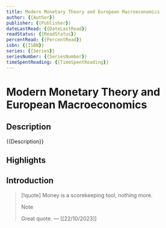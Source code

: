 ```yaml
---
title: Modern Monetary Theory and European Macroeconomics
author: {{Author}}
publisher: {{Publisher}}
dateLastRead: {{DateLastRead}}
readStatus: {{ReadStatus}}
percentRead: {{PercentRead}}
isbn: {{ISBN}}
series: {{Series}}
seriesNumber: {{SeriesNumber}}
timeSpentReading: {{TimeSpentReading}}
---
```


# Modern Monetary Theory and European Macroeconomics

## Description

{{Description}}

## Highlights

## Introduction

> [!quote]
> Money is a scorekeeping tool, nothing more.
>> [!note]
> Great quote. — [[22/10/2023]]